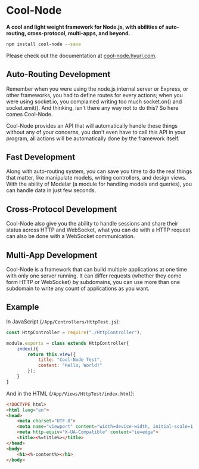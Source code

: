 # Cool-Node

**A cool and light weight framework for Node.js, with abilities of** 
**auto-routing, cross-protocol, multi-apps, and beyond.**

```sh
npm install cool-node --save
```

Please check out the documentation at 
[cool-node.hyurl.com](http://cool-node.hyurl.com).

## Auto-Routing Development

Remember when you were using the node.js internal server or Express, or other 
frameworks, you had to define routes for every actions; when you were using 
socket.io, you complained writing too much socket.on() and socket.emit(). And 
thinking, isn't there any way not to do this? So here comes Cool-Node.

Cool-Node provides an API that will automatically handle these things without 
any of your concerns, you don't even have to call this API in your program, 
all actions will be automatically done by the framework itself.

## Fast Development

Along with auto-routing system, you can save you time to do the real things 
that matter, like manipulate models, writing controllers, and design views. 
With the ability of Modelar (a module for handling models and queries), you 
can handle data in just few seconds.

## Cross-Protocol Development

Cool-Node also give you the ability to handle sessions and share their status 
across HTTP and WebSocket, what you can do with a HTTP request can also be 
done with a WebSocket communication.

## Multi-App Development

Cool-Node is a framework that can build multiple applications at one time with
only one server running. It can differ requests (whether they come form HTTP 
or WebSocket) by subdomains, you can use more than one subdomain to write any 
count of applications as you want.

## Example

In JavaScript (`/App/Controllers/HttpTest.js`):

```javascript
const HttpController = require("./HttpController");

module.exports = class extends HttpController{
    index(){
        return this.view({
            title: "Cool-Node Test",
            content: "Hello, World!"
        });
    }
}
```

And in the HTML (`/App/Views/HttpTest/index.html`):

```html
<!DOCTYPE html>
<html lang="en">
<head>
    <meta charset="UTF-8">
    <meta name="viewport" content="width=device-width, initial-scale=1.0">
    <meta http-equiv="X-UA-Compatible" content="ie=edge">
    <title><%=title%></title>
</head>
<body>
    <h1><%-content%></h1>
</body>
```